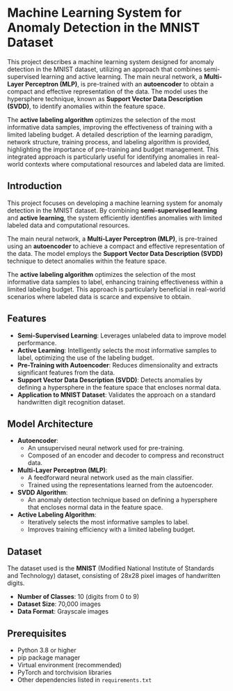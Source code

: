# Machine Learning System for Anomaly Detection in the MNIST Dataset

This project describes a machine learning system designed for anomaly detection in the MNIST dataset, utilizing an approach that combines semi-supervised learning and active learning. The main neural network, a **Multi-Layer Perceptron (MLP)**, is pre-trained with an **autoencoder** to obtain a compact and effective representation of the data. The model uses the hypersphere technique, known as **Support Vector Data Description (SVDD)**, to identify anomalies within the feature space.

The **active labeling algorithm** optimizes the selection of the most informative data samples, improving the effectiveness of training with a limited labeling budget. A detailed description of the learning paradigm, network structure, training process, and labeling algorithm is provided, highlighting the importance of pre-training and budget management. This integrated approach is particularly useful for identifying anomalies in real-world contexts where computational resources and labeled data are limited.

## Introduction

This project focuses on developing a machine learning system for anomaly detection in the MNIST dataset. By combining **semi-supervised learning** and **active learning**, the system efficiently identifies anomalies with limited labeled data and computational resources.

The main neural network, a **Multi-Layer Perceptron (MLP)**, is pre-trained using an **autoencoder** to achieve a compact and effective representation of the data. The model employs the **Support Vector Data Description (SVDD)** technique to detect anomalies within the feature space.

The **active labeling algorithm** optimizes the selection of the most informative data samples to label, enhancing training effectiveness within a limited labeling budget. This approach is particularly beneficial in real-world scenarios where labeled data is scarce and expensive to obtain.

## Features

- **Semi-Supervised Learning**: Leverages unlabeled data to improve model performance.
- **Active Learning**: Intelligently selects the most informative samples to label, optimizing the use of the labeling budget.
- **Pre-Training with Autoencoder**: Reduces dimensionality and extracts significant features from the data.
- **Support Vector Data Description (SVDD)**: Detects anomalies by defining a hypersphere in the feature space that encloses normal data.
- **Application to MNIST Dataset**: Validates the approach on a standard handwritten digit recognition dataset.

## Model Architecture

- **Autoencoder**:
  - An unsupervised neural network used for pre-training.
  - Composed of an encoder and decoder to compress and reconstruct data.
- **Multi-Layer Perceptron (MLP)**:
  - A feedforward neural network used as the main classifier.
  - Trained using the representations learned from the autoencoder.
- **SVDD Algorithm**:
  - An anomaly detection technique based on defining a hypersphere that encloses normal data in the feature space.
- **Active Labeling Algorithm**:
  - Iteratively selects the most informative samples to label.
  - Improves training efficiency with a limited labeling budget.

## Dataset

The dataset used is the **MNIST** (Modified National Institute of Standards and Technology) dataset, consisting of 28x28 pixel images of handwritten digits.

- **Number of Classes**: 10 (digits from 0 to 9)
- **Dataset Size**: 70,000 images
- **Data Format**: Grayscale images

## Prerequisites

- Python 3.8 or higher
- pip package manager
- Virtual environment (recommended)
- PyTorch and torchvision libraries
- Other dependencies listed in `requirements.txt`
